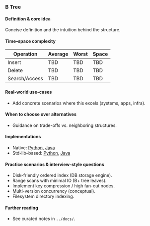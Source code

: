 ### B Tree

#### Definition & core idea
Concise definition and the intuition behind the structure.

#### Time–space complexity
| Operation | Average | Worst | Space |
|---|---|---|---|
| Insert | TBD | TBD | TBD |
| Delete | TBD | TBD | TBD |
| Search/Access | TBD | TBD | TBD |

#### Real-world use-cases
- Add concrete scenarios where this excels (systems, apps, infra).

#### When to choose over alternatives
- Guidance on trade-offs vs. neighboring structures.

#### Implementations
- Native: [Python](../python/native/b_tree.py), [Java](../java/native/BTree.java)
- Std-lib–based: [Python](../python/stdlib/b_tree_std.py), [Java](../java/stdlib/BTreeStd.java)

#### Practice scenarios & interview-style questions
- Disk-friendly ordered index (DB storage engine).
- Range scans with minimal IO (B+ tree leaves).
- Implement key compression / high fan-out nodes.
- Multi-version concurrency (conceptual).
- Filesystem directory indexing.

#### Further reading
- See curated notes in `../docs/`.
